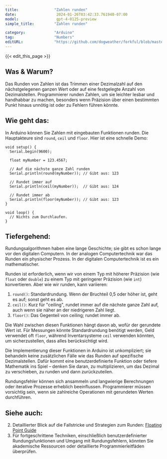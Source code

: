 ```yaml
---
title:                "Zahlen runden"
date:                  2024-01-26T03:42:33.761940-07:00
model:                 gpt-4-0125-preview
simple_title:         "Zahlen runden"

category:             "Arduino"
tag:                  "Numbers"
editURL:              "https://github.com/dogweather/forkful/blob/master/content/de/arduino/rounding-numbers.md"
---
```


{{< edit_this_page >}}

## Was & Warum?
Das Runden von Zahlen ist das Trimmen einer Dezimalzahl auf den nächstgelegenen ganzen Wert oder auf eine festgelegte Anzahl von Dezimalstellen. Programmierer runden Zahlen, um sie leichter lesbar und handhabbar zu machen, besonders wenn Präzision über einen bestimmten Punkt hinaus unnötig ist oder zu Fehlern führen könnte.

## Wie geht das:
In Arduino können Sie Zahlen mit eingebauten Funktionen runden. Die Hauptakteure sind `round`, `ceil` und `floor`. Hier ist eine schnelle Demo:

```arduino
void setup() {
  Serial.begin(9600);
  
  float myNumber = 123.4567;

  // Auf die nächste ganze Zahl runden
  Serial.println(round(myNumber)); // Gibt aus: 123

  // Rundet immer auf
  Serial.println(ceil(myNumber));  // Gibt aus: 124

  // Rundet immer ab
  Serial.println(floor(myNumber)); // Gibt aus: 123
}

void loop() {
  // Nichts zum Durchlaufen.
}
```

## Tiefergehend:
Rundungsalgorithmen haben eine lange Geschichte; sie gibt es schon lange vor den digitalen Computern. In der analogen Computertechnik war das Runden ein physischer Prozess. In der digitalen Computertechnik ist es ein mathematischer.

Runden ist erforderlich, wenn wir von einem Typ mit höherer Präzision (wie `float` oder `double`) zu einem Typ mit geringerer Präzision (wie `int`) konvertieren. Aber wie wir runden, kann variieren:

1. `round()`: Standardrundung. Wenn der Bruchteil 0,5 oder höher ist, geht es auf; sonst geht es ab.
2. `ceil()`: Kurz für "ceiling", rundet immer auf die nächste ganze Zahl auf, auch wenn sie näher an der niedrigeren Zahl liegt.
3. `floor()`: Das Gegenteil von ceiling; rundet immer ab.

Die Wahl zwischen diesen Funktionen hängt davon ab, wofür der gerundete Wert ist. Für Messungen könnte Standardrundung benötigt werden, Geld verwendet oft `floor`, während Inventarsysteme `ceil` verwenden könnten, um sicherzustellen, dass alles berücksichtigt wird.

Die Implementierung dieser Funktionen in Arduino ist unkompliziert; sie behandeln keine zusätzlichen Fälle wie das Runden auf spezifische Dezimalstellen. Dafür kommt eine benutzerdefinierte Funktion oder tiefere Mathematik ins Spiel – denken Sie daran, zu multiplizieren, um das Dezimal zu verschieben, zu runden und dann zurückzuteilen.

Rundungsfehler können sich ansammeln und langwierige Berechnungen oder iterative Prozesse erheblich beeinflussen. Programmierer müssen vorsichtig sein, wenn sie zahlreiche Operationen mit gerundeten Werten durchführen.

## Siehe auch:
2. Detaillierter Blick auf die Fallstricke und Strategien zum Runden: [Floating Point Guide](https://floating-point-gui.de/)
3. Für fortgeschrittene Techniken, einschließlich benutzerdefinierter Rundungsfunktionen und Umgang mit Rundungsfehlern, könnten Sie akademische Ressourcen oder detaillierte Programmierleitfäden überprüfen.

